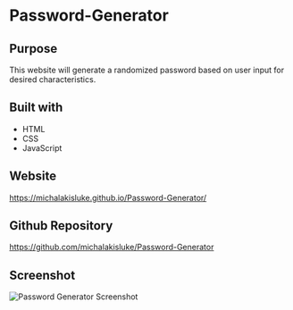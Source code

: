 # Password-Generator
## Purpose
This website will generate a randomized password based on user input for desired characteristics.

## Built with 
* HTML
* CSS
* JavaScript

## Website
https://michalakisluke.github.io/Password-Generator/

## Github Repository
https://github.com/michalakisluke/Password-Generator

## Screenshot
![Password Generator Screenshot](https://github.com/michalakisluke/Password-Generator/main/assets/images/Screenshot.jpg?raw=true)
